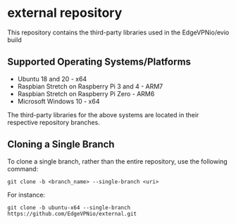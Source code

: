 # external repository

This repository contains the third-party libraries used in the EdgeVPNio/evio build

## Supported Operating Systems/Platforms

* Ubuntu 18 and 20 - x64
* Raspbian Stretch on Raspberry Pi 3 and 4 - ARM7
* Raspbian Stretch on Raspberry Pi Zero - ARM6
* Microsoft Windows 10 - x64

The third-party libraries for the above systems are located in their respective repository branches.

## Cloning a Single Branch
To clone a single branch, rather than the entire repository, use the following command:

```
git clone -b <branch_name> --single-branch <uri>
```

For instance:

```
git clone -b ubuntu-x64 --single-branch https://github.com/EdgeVPNio/external.git
```
